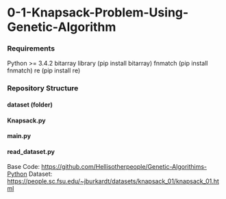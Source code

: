 # 0-1-Knapsack-Problem-Using-Genetic-Algorithm
### Requirements
Python >= 3.4.2
bitarray library (pip install bitarray)
fnmatch (pip install fnmatch)
re (pip install re)
### Repository Structure
#### dataset (folder) 
#### Knapsack.py
#### main.py
#### read_dataset.py

Base Code: https://github.com/Hellisotherpeople/Genetic-Algorithims-Python
Dataset: https://people.sc.fsu.edu/~jburkardt/datasets/knapsack_01/knapsack_01.html
